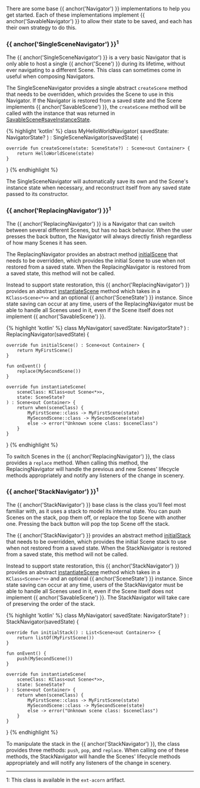 ---
---

There are some base {{ anchor('Navigator') }} implementations to help you get started. 
Each of these implementations implement {{ anchor('SavableNavigator') }} to 
allow their state to be saved, and each has their own strategy to do this.

### {{ anchor('SingleSceneNavigator') }}<sup>1</sup>

The {{ anchor('SingleSceneNavigator') }} is a very basic Navigator that is only 
able to host a single {{ anchor('Scene') }} during its lifetime, without ever 
navigating to a different Scene. 
This class can sometimes come in useful when composing Navigators.

The SingleSceneNavigator provides a single abstract `createScene` method that
needs to be overridden, which provides the Scene to use in this Navigator.
If the Navigator is restored from a saved state and the Scene implements
{{ anchor('SavableScene') }}, the `createScene` method will be called with the 
instance that was returned in 
[SavableScene#saveInstanceState]({{site.baseUrl}}/com/nhaarman/acorn/presentation/SavableScene#method__abstract_fun_saveInstanceState____SceneState).

{% highlight 'kotlin' %}
class MyHelloWorldNavigator(
    savedState: NavigatorState?
) : SingleSceneNavigator(savedState) {

    override fun createScene(state: SceneState?) : Scene<out Container> {
        return HelloWorldScene(state)
    }
}
{% endhighlight %}

The SingleSceneNavigator will automatically save its own and the Scene's
instance state when necessary, and reconstruct itself from any saved state
passed to its constructor.

### {{ anchor('ReplacingNavigator') }}<sup>1</sup>

The {{ anchor('ReplacingNavigator') }} is a Navigator that can switch between 
several different Scenes, but has no back behavior.
When the user presses the back button, the Navigator will always directly finish
regardless of how many Scenes it has seen.

The ReplacingNavigator provides an abstract method 
[initialScene]({{site.baseUrl}}/com/nhaarman/acorn/navigation/ReplacingNavigator#method__protected_abstract_fun_initialScene____Scene) 
that needs to be overridden, which provides the initial Scene to use when not 
restored from a saved state.
When the ReplacingNavigator is restored from a saved state, this method will not
be called.

Instead to support state restoration, this {{ anchor('ReplacingNavigator') }} 
provides an abstract 
[instantiateScene]({{site.baseUrl}}/com/nhaarman/acorn/navigation/ReplacingNavigator#method__protected_abstract_fun_instantiateScene_sceneClass__KClass__state__SceneState____Scene) 
method which takes in a `KClass<Scene<*>>` and an optional 
{{ anchor('SceneState') }} instance.
Since state saving can occur at any time, users of the ReplacingNavigator must
be able to handle all Scenes used in it, even if the Scene itself does not
implement {{ anchor('SavableScene') }}.

{% highlight 'kotlin' %}
class MyNavigator(
    savedState: NavigatorState?
) : ReplacingNavigator(savedState) {

    override fun initialScene() : Scene<out Container> {
        return MyFirstScene()
    }

    fun onEvent() {
        replace(MySecondScene())
    }

    override fun instantiateScene(
        sceneClass: KClass<out Scene<*>>,
        state: SceneState?
    ) : Scene<out Container> {
        return when(sceneClass) {
            MyFirstScene::class -> MyFirstScene(state)
            MySecondScene::class -> MySecondScene(state)
            else -> error("Unknown scene class: $sceneClass")
        }
    }
}
{% endhighlight %}

To switch Scenes in the {{ anchor('ReplacingNavigator') }}, the class provides a 
`replace` method.
When calling this method, the ReplacingNavigator will handle the previous and
new Scenes' lifecycle methods appropriately and notify any listeners of the
change in scenery.

### {{ anchor('StackNavigator') }}<sup>1</sup>

The {{ anchor('StackNavigator') }} base class is the class you'll feel most 
familiar with, as it uses a stack to model its internal state.
You can push Scenes on the stack, pop them off, or replace the top Scene with
another one.
Pressing the back button will pop the top Scene off the stack.

The {{ anchor('StackNavigator') }} provides an abstract method 
[initialStack]({{site.baseUrl}}/com/nhaarman/acorn/navigation/StackNavigator#method__protected_abstract_fun_initialStack____List) 
that needs to
be overridden, which provides the initial Scene stack to use when not restored
from a saved state.
When the StackNavigator is restored from a saved state, this method will not
be called.

Instead to support state restoration, this {{ anchor('StackNavigator') }} provides an
abstract 
[instantiateScene]({{site.baseUrl}}/com/nhaarman/acorn/navigation/StackNavigator#method__protected_abstract_fun_instantiateScene_sceneClass__KClass__state__SceneState____Scene)
method which takes in a `KClass<Scene<*>>` and an
optional {{ anchor('SceneState') }} instance.
Since state saving can occur at any time, users of the StackNavigator must be 
able to handle all Scenes used in it, even if the Scene itself does not
implement {{ anchor('SavableScene') }}.
The StackNavigator will take care of preserving the order of the stack.

{% highlight 'kotlin' %}
class MyNavigator(
    savedState: NavigatorState?
) : StackNavigator(savedState) {

    override fun initialStack() : List<Scene<out Container>> {
        return listOf(MyFirstScene())
    }

    fun onEvent() {
        push(MySecondScene())
    }

    override fun instantiateScene(
        sceneClass: KClass<out Scene<*>>,
        state: SceneState?
    ) : Scene<out Container> {
        return when(sceneClass) {
            MyFirstScene::class -> MyFirstScene(state)
            MySecondScene::class -> MySecondScene(state)
            else -> error("Unknown scene class: $sceneClass")
        }
    }
}
{% endhighlight %}

To manipulate the stack in the {{ anchor('StackNavigator') }}, the class 
provides three methods: `push`, `pop`, and `replace`.
When calling one of these methods, the StackNavigator will handle the Scenes'
lifecycle methods appropriately and will notify any listeners of the change in
scenery.

----

1: This class is available in the `ext-acorn` artifact.
